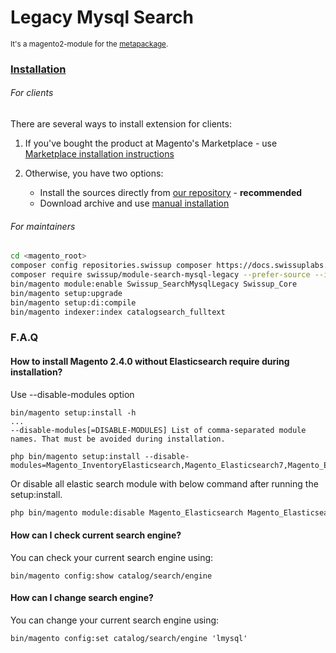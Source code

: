 # Legacy Mysql Search 

<sup>It's a magento2-module for the [metapackage](https://github.com/swissup/search-mysql-legacy/).</sup>

### [Installation](https://docs.swissuplabs.com/m2/extensions/search-mysql-legacy/installation/)

###### For clients

There are several ways to install extension for clients:

 1. If you've bought the product at Magento's Marketplace - use
    [Marketplace installation instructions](https://docs.magento.com/marketplace/user_guide/buyers/install-extension.html)

 2. Otherwise, you have two options:
    - Install the sources directly from [our repository](https://docs.swissuplabs.com/m2/extensions/search-mysql-legacy/installation/composer/) - **recommended**
    - Download archive and use [manual installation](https://docs.swissuplabs.com/m2/extensions/search-mysql-legacy/installation/manual/)


###### For maintainers

```bash
cd <magento_root>
composer config repositories.swissup composer https://docs.swissuplabs.com/packages/
composer require swissup/module-search-mysql-legacy --prefer-source --ignore-platform-reqs
bin/magento module:enable Swissup_SearchMysqlLegacy Swissup_Core
bin/magento setup:upgrade
bin/magento setup:di:compile
bin/magento indexer:index catalogsearch_fulltext
```

### F.A.Q

#### How to install Magento 2.4.0 without Elasticsearch require during installation?

Use --disable-modules option

```
bin/magento setup:install -h
...
--disable-modules[=DISABLE-MODULES] List of comma-separated module names. That must be avoided during installation.
```

```
php bin/magento setup:install --disable-modules=Magento_InventoryElasticsearch,Magento_Elasticsearch7,Magento_Elasticsearch6,Magento_Elasticsearch
```

Or disable all elastic search module with below command after running the setup:install.
```bash
php bin/magento module:disable Magento_Elasticsearch Magento_Elasticsearch6 Magento_Elasticsearch7 Magento_InventoryElasticsearch
```
#### How can I check current search engine?

You can check your current search engine using:
```
bin/magento config:show catalog/search/engine
```

#### How can I change search engine?

You can change your current search engine using:
```
bin/magento config:set catalog/search/engine 'lmysql'
```
